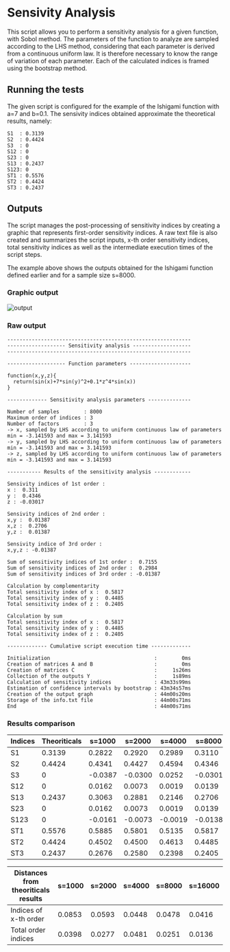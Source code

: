 # Sensivity Analysis

This script allows you to perform a sensitivity analysis for a given function, with Sobol method. The parameters of the function to analyze are sampled according to the LHS method, considering that each parameter is derived from a continuous uniform law. It is therefore necessary to know the range of variation of each parameter. Each of the calculated indices is framed using the bootstrap method.

## Running the tests

The given script is configured for the example of the Ishigami function with a=7 and b=0.1.
The sensivity indices obtained approximate the theoretical results, namely:
```
S1  : 0.3139
S2  : 0.4424
S3  : 0
S12 : 0
S23 : 0
S13 : 0.2437
S123: 0
ST1 : 0.5576
ST2 : 0.4424
ST3 : 0.2437
```

## Outputs

The script manages the post-processing of sensitivity indices by creating a graphic that represents first-order sensitivity indices.
A raw text file is also created and summarizes the script inputs, x-th order sensitivity indices, total sensitivity indices as well as the intermediate execution times of the script steps.

The example above shows the outputs obtained for the Ishigami function defined earlier and for a sample size s=8000.

### Graphic output

![output](https://user-images.githubusercontent.com/44723660/47966239-7f25f680-e050-11e8-98c5-e341eb33f8fa.jpg)

### Raw output

```
------------------------------------------------------------
------------------- Sensitivity analysis -------------------
------------------------------------------------------------

------------------- Function parameters --------------------

function(x,y,z){
  return(sin(x)+7*sin(y)^2+0.1*z^4*sin(x))
}

------------- Sensitivity analysis parameters --------------

Number of samples        : 8000 
Maximum order of indices : 3 
Number of factors        : 3 
-> x, sampled by LHS according to uniform continuous law of parameters min = -3.141593 and max = 3.141593
-> y, sampled by LHS according to uniform continuous law of parameters min = -3.141593 and max = 3.141593
-> z, sampled by LHS according to uniform continuous law of parameters min = -3.141593 and max = 3.141593

----------- Results of the sensitivity analysis ------------

Sensivity indices of 1st order :
x :  0.311
y :  0.4346
z : -0.03017

Sensivity indices of 2nd order :
x,y :  0.01387
x,z :  0.2706
y,z :  0.01387

Sensivity indice of 3rd order :
x,y,z : -0.01387

Sum of sensitivity indices of 1st order :  0.7155
Sum of sensitivity indices of 2nd order :  0.2984
Sum of sensitivity indices of 3rd order : -0.01387

Calculation by complementarity
Total sensitivity index of x :  0.5817
Total sensitivity index of y :  0.4485
Total sensitivity index of z :  0.2405

Calculation by sum
Total sensitivity index of x :  0.5817
Total sensitivity index of y :  0.4485
Total sensitivity index of z :  0.2405

------------- Cumulative script execution time -------------

Initialization                                  :        0ms
Creation of matrices A and B                    :        0ms
Creation of matrices C                          :     1s26ms
Collection of the outputs Y                     :     1s89ms
Calculation of sensitivity indices              : 43m33s99ms
Estimation of confidence intervals by bootstrap : 43m34s57ms
Creation of the output graph                    : 44m00s20ms
Storage of the info.txt file                    : 44m00s71ms
End                                             : 44m00s71ms
```

### Results comparison 

Indices | Theoriticals | s=1000 | s=2000 | s=4000 | s=8000 | s=16000
------- | ------------ | ------ | ------ | ------ | ------ | -------
S1 | 0.3139 | 0.2822 | 0.2920 | 0.2989 | 0.3110 | 0.3129
S2 | 0.4424 | 0.4341 | 0.4427 | 0.4594 | 0.4346 | 0.4568
S3 | 0 | -0.0387 | -0.0300 | 0.0252 | -0.0301 | 0.0161
S12 | 0 | 0.0162 | 0.0073 | 0.0019 | 0.0139 | -0.0191
S13 | 0.2437 | 0.3063 | 0.2881 | 0.2146 | 0.2706 | 0.2333
S23 | 0 | 0.0162 | 0.0073 | 0.0019 | 0.0139 | -0.0191
S123| 0 | -0.0161 | -0.0073 | -0.0019 | -0.0138 | 0.0192
ST1 | 0.5576 | 0.5885 | 0.5801 | 0.5135 | 0.5817 | 0.5463
ST2 | 0.4424 | 0.4502 | 0.4500 | 0.4613 | 0.4485 | 0.4376
ST3 | 0.2437 | 0.2676 | 0.2580 | 0.2398 | 0.2405 | 0.2495

Distances from theoriticals results | s=1000 | s=2000 | s=4000 | s=8000 | s=16000
----------------------------------- | ------ | ------ | ------ | ------ | -------
Indices of x-th order | 0.0853 | 0.0593 | 0.0448 | 0.0478 | 0.0416
Total order indices | 0.0398 | 0.0277 | 0.0481 | 0.0251 | 0.0136
